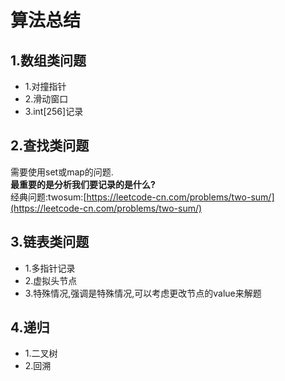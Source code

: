 # 算法总结

## 1.数组类问题
- 1.对撞指针
- 2.滑动窗口
- 3.int[256]记录

## 2.查找类问题
需要使用set或map的问题.<br>
**最重要的是分析我们要记录的是什么?**<br>
经典问题:twosum:[https://leetcode-cn.com/problems/two-sum/](https://leetcode-cn.com/problems/two-sum/)<br>

## 3.链表类问题
- 1.多指针记录
- 2.虚拟头节点
- 3.特殊情况,强调是特殊情况,可以考虑更改节点的value来解题

## 4.递归
- 1.二叉树
- 2.回溯